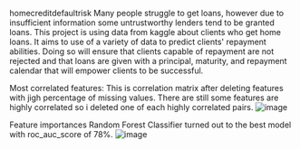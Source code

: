 homecreditdefaultrisk
Many people struggle to get loans, however due to insufficient information some untrustworthy lenders tend to be granted loans. This project is using data from kaggle about clients who get home loans. It aims to use of a variety of data to predict clients' repayment abilities. Doing so will ensure that clients capable of repayment are not rejected and that loans are given with a principal, maturity, and repayment calendar that will empower clients to be successful.


Most correlated features:
This is correlation matrix after deleting features with jigh percentage of missing values. There are still some features are highly correlated so i deleted one of each highly correlated pairs.
![image](https://github.com/Shereen3781/homecreditdefaultrisk/assets/110721883/20d63ca2-7816-4aae-9338-ff0027956713)

Feature importances
Random Forest Classifier turned out to the best model with roc_auc_score of 78%. 
![image](https://github.com/Shereen3781/homecreditdefaultrisk/assets/110721883/17d2a0a4-fa36-4b76-8088-cf09c7ccb72f)

